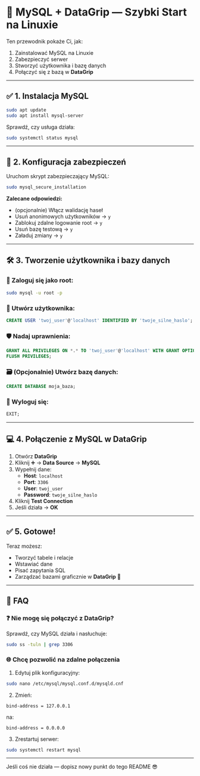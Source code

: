 # 🐬 MySQL + DataGrip — Szybki Start na Linuxie

Ten przewodnik pokaże Ci, jak:

1. Zainstalować MySQL na Linuxie  
2. Zabezpieczyć serwer  
3. Stworzyć użytkownika i bazę danych  
4. Połączyć się z bazą w **DataGrip**

---

## ✅ 1. Instalacja MySQL

```bash
sudo apt update
sudo apt install mysql-server
```

Sprawdź, czy usługa działa:

```bash
sudo systemctl status mysql
```

---

## 🔐 2. Konfiguracja zabezpieczeń

Uruchom skrypt zabezpieczający MySQL:

```bash
sudo mysql_secure_installation
```

**Zalecane odpowiedzi:**
- (opcjonalnie) Włącz walidację haseł
- Usuń anonimowych użytkowników → `y`
- Zablokuj zdalne logowanie root → `y`
- Usuń bazę testową → `y`
- Załaduj zmiany → `y`

---

## 🛠 3. Tworzenie użytkownika i bazy danych

### 🔑 Zaloguj się jako root:

```bash
sudo mysql -u root -p
```

### 👤 Utwórz użytkownika:

```sql
CREATE USER 'twoj_user'@'localhost' IDENTIFIED BY 'twoje_silne_haslo';
```

### 🛡 Nadaj uprawnienia:

```sql
GRANT ALL PRIVILEGES ON *.* TO 'twoj_user'@'localhost' WITH GRANT OPTION;
FLUSH PRIVILEGES;
```

### 🗃 (Opcjonalnie) Utwórz bazę danych:

```sql
CREATE DATABASE moja_baza;
```

### 🚪 Wyloguj się:

```sql
EXIT;
```

---

## 💻 4. Połączenie z MySQL w DataGrip

1. Otwórz **DataGrip**
2. Kliknij ➕ → **Data Source** → **MySQL**
3. Wypełnij dane:
   - **Host**: `localhost`
   - **Port**: `3306`
   - **User**: `twoj_user`
   - **Password**: `twoje_silne_haslo`
4. Kliknij **Test Connection**
5. Jeśli działa → **OK**

---

## ✅ 5. Gotowe!

Teraz możesz:
- Tworzyć tabele i relacje
- Wstawiać dane
- Pisać zapytania SQL
- Zarządzać bazami graficznie w **DataGrip** 🧠

---

## 🧠 FAQ

### ❓ Nie mogę się połączyć z DataGrip?
Sprawdź, czy MySQL działa i nasłuchuje:

```bash
sudo ss -tuln | grep 3306
```

### 🌐 Chcę pozwolić na zdalne połączenia
1. Edytuj plik konfiguracyjny:

```bash
sudo nano /etc/mysql/mysql.conf.d/mysqld.cnf
```

2. Zmień:

```
bind-address = 127.0.0.1
```

na:

```
bind-address = 0.0.0.0
```

3. Zrestartuj serwer:

```bash
sudo systemctl restart mysql
```

---

Jeśli coś nie działa — dopisz nowy punkt do tego README 😎
